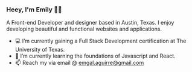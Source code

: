 ### Heey, I'm Emily 👋🏼
 A Front-end Developer and designer based in Austin, Texas.
 I enjoy developing beautiful and functional websites and applications.
 
 - 💻    I’m currently gaining a Full Stack Development certification at The University of Texas. 
 - 🌱    I’m currently learning the foundations of Javascript and React.
 - 📫    Reach my via email @ emgal.aguirre@gmail.com
   

<!--
**emgal-aguirre/emgal-aguirre** is a ✨ _special_ ✨ repository because its `README.md` (this file) appears on your GitHub profile.

Here are some ideas to get you started:

- 🔭 I’m currently working on ...
- 🌱 I’m currently learning ...
- 👯 I’m looking to collaborate on ...
- 🤔 I’m looking for help with ...
- 💬 Ask me about ...
- 📫 How to reach me: ...
- 😄 Pronouns: ...
- ⚡ Fun fact: ...
-->
